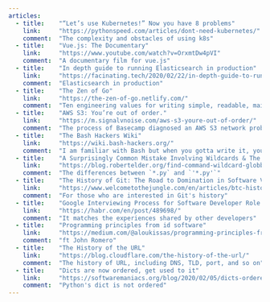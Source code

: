 ```yaml
---
articles:
  - title:    "“Let’s use Kubernetes!” Now you have 8 problems"
    link:     "https://pythonspeed.com/articles/dont-need-kubernetes/"
    comment:  "The complexity and obstacles of using k8s"
  - title:    "Vue.js: The Documentary"
    link:     "https://www.youtube.com/watch?v=OrxmtDw4pVI"
    comment:  "A documentary film for vue.js"
  - title:    "In depth guide to running Elasticsearch in production"
    link:     "https://facinating.tech/2020/02/22/in-depth-guide-to-running-elasticsearch-in-production/"
    comment:  "Elasticsearch in production"
  - title:    "The Zen of Go"
    link:     "https://the-zen-of-go.netlify.com/"
    comment:  "Ten engineering values for writing simple, readable, maintainable Go code. By Dave Cheney"
  - title:    "AWS S3: You’re out of order."
    link:     "https://m.signalvnoise.com/aws-s3-youre-out-of-order/"
    comment:  "The process of Basecamp diagnosed an AWS S3 network problems"
  - title:    "The Bash Hackers Wiki"
    link:     "https://wiki.bash-hackers.org/"
    comment:  "I am familiar with Bash but when you gotta write it, you will find it pretty difficult to handle as a background of modern scripting languages."
  - title:    "A Surprisingly Common Mistake Involving Wildcards & The Find Command"
    link:     "https://blog.robertelder.org/find-command-wildcard-globbing/"
    comment:  "The differences between `*.py` and `'*.py'`"
  - title:    "The History of Git: The Road to Domination in Software Version Control"
    link:     "https://www.welcometothejungle.com/en/articles/btc-history-git"
    comment:  "For those who are interested in Git's history"
  - title:    "Google Interviewing Process for Software Developer Role in 2020"
    link:     "https://habr.com/en/post/489698/"
    comment:  "It matches the experiences shared by other developers"
  - title:    "Programming principles from id software"
    link:     "https://medium.com/@aloukissas/programming-principles-from-id-software-bed83e762210"
    comment:  "ft John Romero"
  - title:    "The History of the URL"
    link:     "https://blog.cloudflare.com/the-history-of-the-url/"
    comment:  "The history of URL, including DNS, TLD, port, and so on"
  - title:    "Dicts are now ordered, get used to it"
    link:     "https://softwaremaniacs.org/blog/2020/02/05/dicts-ordered/en/"
    comment:  "Python's dict is not ordered"
---
```

